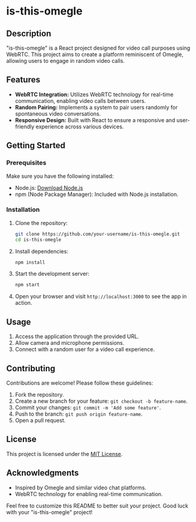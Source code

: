 # is-this-omegle

## Description

"is-this-omegle" is a React project designed for video call purposes using WebRTC. This project aims to create a platform reminiscent of Omegle, allowing users to engage in random video calls.

## Features

- **WebRTC Integration:** Utilizes WebRTC technology for real-time communication, enabling video calls between users.
- **Random Pairing:** Implements a system to pair users randomly for spontaneous video conversations.
- **Responsive Design:** Built with React to ensure a responsive and user-friendly experience across various devices.

## Getting Started

### Prerequisites

Make sure you have the following installed:

- Node.js: [Download Node.js](https://nodejs.org/)
- npm (Node Package Manager): Included with Node.js installation.

### Installation

1. Clone the repository:

    ```bash
    git clone https://github.com/your-username/is-this-omegle.git
    cd is-this-omegle
    ```

2. Install dependencies:

    ```bash
    npm install
    ```

3. Start the development server:

    ```bash
    npm start
    ```

4. Open your browser and visit `http://localhost:3000` to see the app in action.

## Usage

1. Access the application through the provided URL.
2. Allow camera and microphone permissions.
3. Connect with a random user for a video call experience.

## Contributing

Contributions are welcome! Please follow these guidelines:

1. Fork the repository.
2. Create a new branch for your feature: `git checkout -b feature-name`.
3. Commit your changes: `git commit -m 'Add some feature'`.
4. Push to the branch: `git push origin feature-name`.
5. Open a pull request.

## License

This project is licensed under the [MIT License](LICENSE).

## Acknowledgments

- Inspired by Omegle and similar video chat platforms.
- WebRTC technology for enabling real-time communication.

Feel free to customize this README to better suit your project. Good luck with your "is-this-omegle" project!
